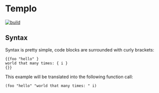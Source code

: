 # Templo

[![build](https://img.shields.io/github/actions/workflow/status/wlad031/templo/scala.yml?label=CI&logo=GitHub&style=flat-square)](https://github.com/wlad031/templo/actions)


## Syntax

Syntax is pretty simple, code blocks are surrounded with curly brackets:

```
{{foo "hello" } 
world that many times: { i } 
{}}
```

This example will be translated into the following function call:
```
(foo "hello" "world that many times: " i)
```
